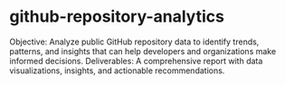 # github-repository-analytics
Objective: Analyze public GitHub repository data to identify trends, patterns, and insights that can help developers and organizations make informed decisions. Deliverables: A comprehensive report with data visualizations, insights, and actionable recommendations.
